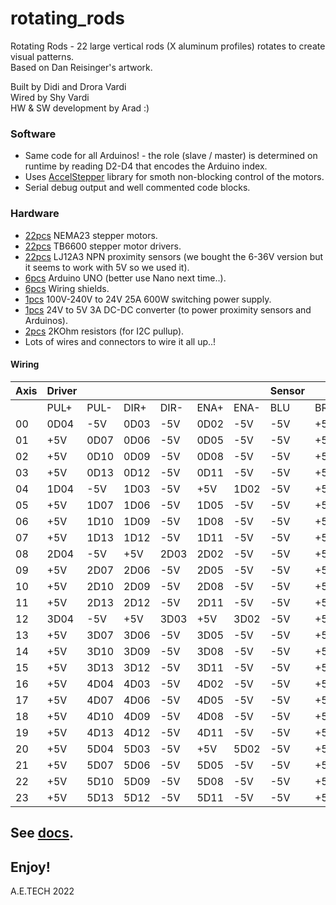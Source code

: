 # rotating_rods
Rotating Rods - 22 large vertical rods (X aluminum profiles) rotates to create visual patterns.  
Based on Dan Reisinger's artwork.  

Built by Didi and Drora Vardi  
Wired by Shy Vardi  
HW & SW development by Arad :)  

### Software
* Same code for all Arduinos! - the role (slave / master) is determined on runtime by reading D2-D4 that encodes the Arduino index.
* Uses [AccelStepper](https://github.com/waspinator/AccelStepper.git) library for smoth non-blocking control of the motors.
* Serial debug output and well commented code blocks.

### Hardware
* [22pcs](https://www.aliexpress.com/item/1005001505181292.html) NEMA23 stepper motors.
* [22pcs](https://www.aliexpress.com/item/1000001730872.html) TB6600 stepper motor drivers.
* [22pcs](https://www.aliexpress.com/item/32866503339.html) LJ12A3 NPN proximity sensors (we bought the 6-36V version but it seems to work with 5V so we used it).
* [6pcs](https://www.aliexpress.com/item/32831857729.html) Arduino UNO (better use Nano next time..).
* [6pcs](https://www.aliexpress.com/item/1766431287.html) Wiring shields.
* [1pcs](https://www.aliexpress.com/item/1005003723735938.html) 100V-240V to 24V 25A 600W switching power supply.
* [1pcs](https://www.aliexpress.com/item/4001107349411.html) 24V to 5V 3A DC-DC converter (to power proximity sensors and Arduinos).
* [2pcs](https://www.aliexpress.com/item/1005003478209377.html) 2KOhm resistors (for I2C pullup).
* Lots of wires and connectors to wire it all up..!

#### Wiring
| Axis   | Driver |    |      |      |      |      | Sensor |  |      |
|--------|------|------|------|------|------|------|-----|-----|------|
|        | PUL+ | PUL- | DIR+ | DIR- | ENA+ | ENA- | BLU | BRN | BLK  |
|     00 | 0D04 | -5V  | 0D03 | -5V  | 0D02 | -5V  | -5V | +5V | 0A00 |
|     01 | +5V  | 0D07 | 0D06 | -5V  | 0D05 | -5V  | -5V | +5V | 0A01 |
|     02 | +5V  | 0D10 | 0D09 | -5V  | 0D08 | -5V  | -5V | +5V | 0A02 |
|     03 | +5V  | 0D13 | 0D12 | -5V  | 0D11 | -5V  | -5V | +5V | 0A03 |
|     04 | 1D04 | -5V  | 1D03 | -5V  | +5V  | 1D02 | -5V | +5V | 1A00 |
|     05 | +5V  | 1D07 | 1D06 | -5V  | 1D05 | -5V  | -5V | +5V | 1A01 |
|     06 | +5V  | 1D10 | 1D09 | -5V  | 1D08 | -5V  | -5V | +5V | 1A02 |
|     07 | +5V  | 1D13 | 1D12 | -5V  | 1D11 | -5V  | -5V | +5V | 1A03 |
|     08 | 2D04 | -5V  | +5V  | 2D03 | 2D02 | -5V  | -5V | +5V | 2A00 |
|     09 | +5V  | 2D07 | 2D06 | -5V  | 2D05 | -5V  | -5V | +5V | 2A01 |
|     10 | +5V  | 2D10 | 2D09 | -5V  | 2D08 | -5V  | -5V | +5V | 2A02 |
|     11 | +5V  | 2D13 | 2D12 | -5V  | 2D11 | -5V  | -5V | +5V | 2A03 |
|     12 | 3D04 | -5V  | +5V  | 3D03 | +5V  | 3D02 | -5V | +5V | 3A00 |
|     13 | +5V  | 3D07 | 3D06 | -5V  | 3D05 | -5V  | -5V | +5V | 3A01 |
|     14 | +5V  | 3D10 | 3D09 | -5V  | 3D08 | -5V  | -5V | +5V | 3A02 |
|     15 | +5V  | 3D13 | 3D12 | -5V  | 3D11 | -5V  | -5V | +5V | 3A03 |
|     16 | +5V  | 4D04 | 4D03 | -5V  | 4D02 | -5V  | -5V | +5V | 4A00 |
|     17 | +5V  | 4D07 | 4D06 | -5V  | 4D05 | -5V  | -5V | +5V | 4A01 |
|     18 | +5V  | 4D10 | 4D09 | -5V  | 4D08 | -5V  | -5V | +5V | 4A02 |
|     19 | +5V  | 4D13 | 4D12 | -5V  | 4D11 | -5V  | -5V | +5V | 4A03 |
|     20 | +5V  | 5D04 | 5D03 | -5V  | +5V  | 5D02 | -5V | +5V | 5A00 |
|     21 | +5V  | 5D07 | 5D06 | -5V  | 5D05 | -5V  | -5V | +5V | 5A01 |
|     22 | +5V  | 5D10 | 5D09 | -5V  | 5D08 | -5V  | -5V | +5V | 5A02 |
|     23 | +5V  | 5D13 | 5D12 | -5V  | 5D11 | -5V  | -5V | +5V | 5A03 |

## See [docs](https://docs.google.com/presentation/d/1KEq_qDWCliBDza_pi2NsCsC85T2rr4le3yrmxQ1LMs4/edit).

## Enjoy!
A.E.TECH 2022
